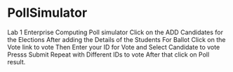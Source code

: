 # PollSimulator
Lab 1 Enterprise Computing Poll simulator
Click on the ADD Candidates for the Elections 
After adding the Details of the Students For Ballot 
Click on the Vote link to vote 
Then Enter your ID for Vote and Select Candidate to vote Presss Submit
Repeat with Different IDs to vote
After that click on Poll result.
